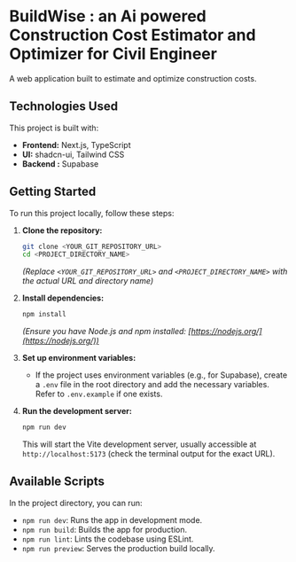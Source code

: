 # BuildWise : an Ai powered Construction Cost Estimator and Optimizer for Civil Engineer

A web application built to estimate and optimize construction costs.

## Technologies Used

This project is built with:

*   **Frontend:** Next.js, TypeScript
*   **UI:** shadcn-ui, Tailwind CSS
*   **Backend :** Supabase

## Getting Started

To run this project locally, follow these steps:

1.  **Clone the repository:**
    ```sh
    git clone <YOUR_GIT_REPOSITORY_URL>
    cd <PROJECT_DIRECTORY_NAME>
    ```
    *(Replace `<YOUR_GIT_REPOSITORY_URL>` and `<PROJECT_DIRECTORY_NAME>` with the actual URL and directory name)*

2.  **Install dependencies:**
    ```sh
    npm install
    ```
    *(Ensure you have Node.js and npm installed: [https://nodejs.org/](https://nodejs.org/))*

3.  **Set up environment variables:**
    *   If the project uses environment variables (e.g., for Supabase), create a `.env` file in the root directory and add the necessary variables. Refer to `.env.example` if one exists.

4.  **Run the development server:**
    ```sh
    npm run dev
    ```
    This will start the Vite development server, usually accessible at `http://localhost:5173` (check the terminal output for the exact URL).

## Available Scripts

In the project directory, you can run:

*   `npm run dev`: Runs the app in development mode.
*   `npm run build`: Builds the app for production.
*   `npm run lint`: Lints the codebase using ESLint.
*   `npm run preview`: Serves the production build locally.

